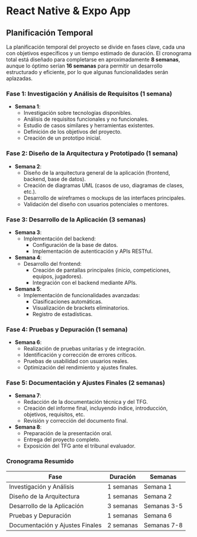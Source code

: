 # React Native & Expo App
## Planificación Temporal

La planificación temporal del proyecto se divide en fases clave, cada una con objetivos específicos y un tiempo estimado de duración. El cronograma total está diseñado para completarse en aproximadamente **8 semanas**, aunque lo óptimo serían **16 semanas** para permitir un desarrollo estructurado y eficiente, por lo que algunas funcionalidades serán aplazadas.


### Fase 1: Investigación y Análisis de Requisitos (1 semana)
- **Semana 1**: 
  - Investigación sobre tecnologías disponibles.
  - Análisis de requisitos funcionales y no funcionales.
  - Estudio de casos similares y herramientas existentes.
  - Definición de los objetivos del proyecto.
  - Creación de un prototipo inicial.


### Fase 2: Diseño de la Arquitectura y Prototipado (1 semana)
- **Semana 2**: 
  - Diseño de la arquitectura general de la aplicación (frontend, backend, base de datos).
  - Creación de diagramas UML (casos de uso, diagramas de clases, etc.).
  - Desarrollo de wireframes o mockups de las interfaces principales.
  - Validación del diseño con usuarios potenciales o mentores.


### Fase 3: Desarrollo de la Aplicación (3 semanas)
- **Semana 3**: 
  - Implementación del backend:
    - Configuración de la base de datos.
    - Implementación de autenticación y APIs RESTful.
- **Semana 4**: 
  - Desarrollo del frontend:
    - Creación de pantallas principales (inicio, competiciones, equipos, jugadores).
    - Integración con el backend mediante APIs.
- **Semana 5**: 
  - Implementación de funcionalidades avanzadas:
    - Clasificaciones automáticas.
    - Visualización de brackets eliminatorios.
    - Registro de estadísticas.


### Fase 4: Pruebas y Depuración (1 semana)
- **Semana 6**: 
  - Realización de pruebas unitarias y de integración.
  - Identificación y corrección de errores críticos.
  - Pruebas de usabilidad con usuarios reales.
  - Optimización del rendimiento y ajustes finales.


### Fase 5: Documentación y Ajustes Finales (2 semanas)
- **Semana 7**: 
  - Redacción de la documentación técnica y del TFG.
  - Creación del informe final, incluyendo índice, introducción, objetivos, requisitos, etc.
  - Revisión y corrección del documento final.
- **Semana 8**: 
  - Preparación de la presentación oral.
  - Entrega del proyecto completo.
  - Exposición del TFG ante el tribunal evaluador.


### Cronograma Resumido

| **Fase**                          | **Duración** | **Semanas**       |
|------------------------------------|--------------|-------------------|
| Investigación y Análisis           | 1 semanas    | Semana 1       |
| Diseño de la Arquitectura          | 1 semanas    | Semana 2       |
| Desarrollo de la Aplicación        | 3 semanas    | Semanas 3-5      |
| Pruebas y Depuración               | 1 semanas    | Semana 6     |
| Documentación y Ajustes Finales    | 2 semanas    | Semanas 7-8     |